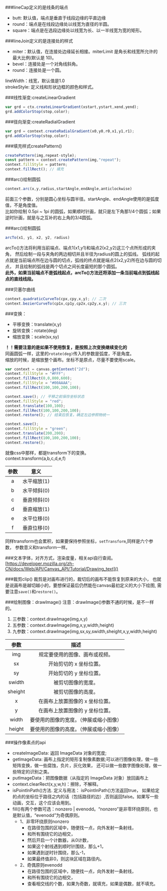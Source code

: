 ###lineCap定义的是线条的端点  
* butt: 默认值，端点是垂直于线段边缘的平直边缘
* round：端点是在线段边缘处以线宽为直径的半圆。
* square：端点是在选段边缘处以线宽为长、以一半线宽为宽的矩形。   

###lineJoin定义的是连接处的样式  
* miter：默认值，在连接处边缘延长相接。miterLimit 是角长和线宽所允许的最大比例(默认是 10)。
* bevel：连接处是一个对角线斜角。
* round：连接处是一个圆。

lineWidth：线宽，默认值是1.0  
strokeStyle: 定义线和形状边框的颜色和样式。

###线性渐变:createLinearGradient
```javascript
var grd = ctx.createLinearGradient(xstart,ystart,xend,yend);
grd.addColorStop(stop,color);
```
###径向渐变:createRadialGradient
```javascript
var grd = context.createRadialGradient(x0,y0,r0,x1,y1,r1);
grd.addColorStop(stop,color);
```
###填充样式createPattern()
```javascript
createPattern(img,repeat-style);
const pattern = context.createPattern(img,"repeat");
context.fillStyle = pattern;
context.fillRect(); // 填充
```
###arc()绘制圆弧
```javascript
context.arc(x,y,radius,startAngle,endAngle,anticlockwise)
```
前面三个参数，分别是圆心坐标与圆半径。startAngle、endAngle使用的是弧度值，不是角度值。  
比如你绘制 0.5pi ~ 1pi 的圆弧，如果顺时针画，就只是左下角那1/4个圆弧；如果逆时针画，就是与之互补的右上角的3/4圆弧。  

###arc()绘制圆弧
```javascript
arcTo(x1, y1, x2, y2, radius)
```
arcTo()方法将利用当前端点、端点1(x1,y1)和端点2(x2,y2)这三个点所形成的夹角，
然后绘制一段与夹角的两边相切并且半径为radius的圆上的弧线。
弧线的起点就是当前端点所在边与圆的切点，弧线的终点就是端点2(x2,y2)所在边与圆的切点，
并且绘制的弧线是两个切点之间长度最短的那个圆弧。  
**此外，如果当前端点不是弧线起点，arcTo()方法还将添加一条当前端点到弧线起点的直线线段。**

###贝塞尔曲线
```javascript
context.quadraticCurveTo(cpx,cpy,x,y); // 二次
context.bezierCurveTo(cp1x,cp1y,cp2x,cp2y,x,y); // 三次
```

###变换：  
* 平移变换：translate(x,y)
* 旋转变换：rotate(deg)
* 缩放变换：scale(sx,sy)  

**！！需要注意的是如果不使用恢复，是按照上次变换继续变化的**  
同画圆弧一样，这里的`rotate(deg)`传入的参数是弧度，不是角度。  
缩放的时候，是缩放整个画布。坐标不是原点，尽量不要使用scale。
```javascript
var context = canvas.getContext("2d");
context.fillStyle = "#FFF";
context.fillRect(0,0,800,600);
context.fillStyle = "#00AAAA";
context.fillRect(100,100,200,100);

context.save(); // 平移之前保存坐标状态
context.fillStyle = "red";
context.translate(100,100);
context.fillRect(100,100,200,100);
context.restore(); // 结束后恢复。确定左边参照物统一

context.save();
context.fillStyle = "green";
context.translate(200,200);
context.fillRect(100,100,200,100);
context.restore();

```
就像css中那样，都是transform下的变换。  
context.transform(a,b,c,d,e,f) 

|    参数    | 意义 |
| :-------: | :---:|
|     a     |  水平缩放(1)  |
|     b     |  水平倾斜(0)  |  
|     c     |  垂直倾斜(0)  |  
|     d     |  垂直缩放(1)  |  
|     e     |  水平位移(0)  |  
|     f     |  垂直位移(0)  |  
同样transform也会累积，如果要保持参照坐标，`setTransform`,同样是六个参数，
参数意义和transform一样。  

###文本字体，对齐方式，渲染度量，相关api自行查阅。  
[https://developer.mozilla.org/zh-CN/docs/Web/API/Canvas_API/Tutorial/Drawing_text]()

###裁剪clip() 
裁剪是对画布进行的，裁切后的画布不能恢复到原来的大小，
也就是说画布是越切越小的，要想保证最后仍然能在canvas最初定义的大小下绘图,
需要注意`save()`和`restore()`。  

###绘制图像：drawImage()
注意：drawImage()参数不通的时候，是不一样的。  
1. 三参数：context.drawImage(img,x,y)
2. 五参数：context.drawImage(img,x,y,width,height)  
3. 九参数：context.drawImage(img,sx,sy,swidth,sheight,x,y,width,height)   

|    参数        | 描述 |
| :-------:     | :---:|
|     img       |  规定要使用的图像、画布或视频。  |
|     sx        |  开始剪切的 x 坐标位置。  |  
|     sy        |  开始剪切的 y 坐标位置。  |  
|     swidth    |  被剪切图像的宽度。  |  
|     sheight   |  被剪切图像的高度。  |  
|     x         |  在画布上放置图像的 x 坐标位置。  |  
|    y          | 在画布上放置图像的 y 坐标位置。|
|     width     | 要使用的图像的宽度。（伸展或缩小图像） |
|   height      | 要使用的图像的高度。（伸展或缩小图像） |

###操作像素点的api
* createImageData: 返回 ImageData 对象的宽度;  
* getImageData: 画布上指定的矩形复制像素数据;可以进行图像处理，做一些矩阵变换，做一些腐蚀，负片，灰化效果，
还可以做一些数字图像处理，做一些特定的识别之类。
* putImageData：把图像数据（从指定的 ImageData 对象）放回画布上
* context.clearRect(x,y,w,h)：擦除，不解释。
*  isPointInPath()方法. 定义与用法： isPointInPath()方法返回true，
如果给定的点的坐标位于路径之内的话（包括路径的边）,否则返回false。如果写一些动画，交互，这个应该会用到。
* fill()有两个参数可选：nonzero | evenodd。“nonzero”是非零环绕原则，也是默认值，“evenodd”为奇偶原则。
    * 1、非零环绕原则nonzero  
         * 在路径包围的区域中，随便找一点，向外发射一条射线，
         * 和所有围绕它的边相交，
         * 然后开启一个计数器，从0计数，
         * 如果这个射线遇到顺时针围绕，那么+1，
         * 如果遇到逆时针围绕，那么-1，
         * 如果最终值非0，则这块区域在路径内。
    * 2、奇偶原则evenodd
        * 在路径包围的区域中，随便找一点，向外发射一条射线，
        * 和所有围绕它的边相交，
        * 查看相交线的个数，如果为奇数，就填充，如果是偶数，就不填充。
